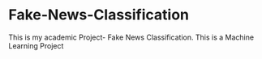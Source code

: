 # Fake-News-Classification
This is my academic Project- Fake News Classification. This is a Machine Learning Project
